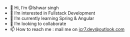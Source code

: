 - 👋 Hi, I’m @Ishwar singh
- 👀 I’m interested in Fullstack Development
- 🌱 I’m currently learning Spring & Angular
- 💞️ I’m looking to collaborate 
- 📫 How to reach me : mail me on icr7.dev@outlook.com

<!---
tech-icr7/tech-icr7 is a ✨ special ✨ repository because its `README.md` (this file) appears on your GitHub profile.
You can click the Preview link to take a look at your changes.
--->
